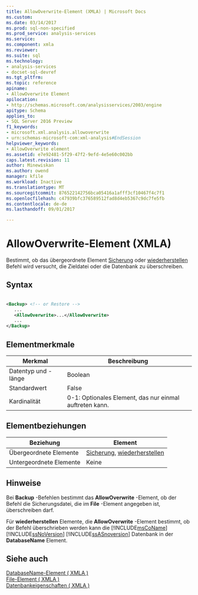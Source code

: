 ```yaml
---
title: AllowOverwrite-Element (XMLA) | Microsoft Docs
ms.custom: 
ms.date: 03/14/2017
ms.prod: sql-non-specified
ms.prod_service: analysis-services
ms.service: 
ms.component: xmla
ms.reviewer: 
ms.suite: sql
ms.technology:
- analysis-services
- docset-sql-devref
ms.tgt_pltfrm: 
ms.topic: reference
apiname:
- AllowOverwrite Element
apilocation:
- http://schemas.microsoft.com/analysisservices/2003/engine
apitype: Schema
applies_to:
- SQL Server 2016 Preview
f1_keywords:
- microsoft.xml.analysis.allowoverwrite
- urn:schemas-microsoft-com:xml-analysis#EndSession
helpviewer_keywords:
- AllowOverwrite element
ms.assetid: e7e92481-5f29-47f2-9efd-4e5e60c002bb
caps.latest.revision: 11
author: Minewiskan
ms.author: owend
manager: kfile
ms.workload: Inactive
ms.translationtype: MT
ms.sourcegitcommit: 876522142756bca05416a1afff3cf10467f4c7f1
ms.openlocfilehash: c47939bfc376589512fad8d4eb5367c9dc7fe5fb
ms.contentlocale: de-de
ms.lasthandoff: 09/01/2017

---
```

# <a name="allowoverwrite-element-xmla"></a>AllowOverwrite-Element (XMLA)
  Bestimmt, ob das übergeordnete Element [Sicherung](../../../analysis-services/xmla/xml-elements-commands/backup-element-xmla.md) oder [wiederherstellen](../../../analysis-services/xmla/xml-elements-commands/restore-element-xmla.md) Befehl wird versucht, die Zieldatei oder die Datenbank zu überschreiben.  
  
## <a name="syntax"></a>Syntax  
  
```xml  
  
<Backup> <!-- or Restore -->  
   ...  
   <AllowOverwrite>...</AllowOverwrite>  
   ...  
</Backup>  
```  
  
## <a name="element-characteristics"></a>Elementmerkmale  
  
|Merkmal|Beschreibung|  
|--------------------|-----------------|  
|Datentyp und -länge|Boolean|  
|Standardwert|False|  
|Kardinalität|0-1: Optionales Element, das nur einmal auftreten kann.|  
  
## <a name="element-relationships"></a>Elementbeziehungen  
  
|Beziehung|Element|  
|------------------|-------------|  
|Übergeordnete Elemente|[Sicherung](../../../analysis-services/xmla/xml-elements-commands/backup-element-xmla.md), [wiederherstellen](../../../analysis-services/xmla/xml-elements-commands/restore-element-xmla.md)|  
|Untergeordnete Elemente|Keine|  
  
## <a name="remarks"></a>Hinweise  
 Bei **Backup** -Befehlen bestimmt das **AllowOverwrite** -Element, ob der Befehl die Sicherungsdatei, die im **File** -Element angegeben ist, überschreiben darf.  
  
 Für **wiederherstellen** Elemente, die **AllowOverwrite** -Element bestimmt, ob der Befehl überschrieben werden kann die [!INCLUDE[msCoName](../../../includes/msconame-md.md)] [!INCLUDE[ssNoVersion](../../../includes/ssnoversion-md.md)] [!INCLUDE[ssASnoversion](../../../includes/ssasnoversion-md.md)] Datenbank in der **DatabaseName** Element.  
  
## <a name="see-also"></a>Siehe auch  
 [DatabaseName-Element &#40; XMLA &#41;](../../../analysis-services/xmla/xml-elements-properties/databasename-element-xmla.md)   
 [File-Element &#40; XMLA &#41;](../../../analysis-services/xmla/xml-elements-properties/file-element-xmla.md)   
 [Datenbankeigenschaften &#40; XMLA &#41;](../../../analysis-services/xmla/xml-elements-properties/xml-elements-properties.md)  
  
  

